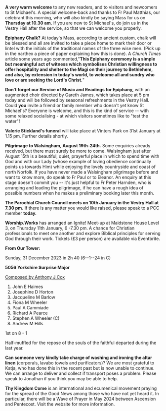 
**A very warm welcome** to any new readers, and to visitors and
newcomers to St Michael\'s. A special welcome-back and thanks to Fr Paul
Matthias, our celebrant this morning, who will also kindly be saying
Mass for us on **Thursday at 10.30 am.** If you are new to St
Michael\'s, do join us in the Vestry Hall after the service, so that we
can welcome you properly.

**Epiphany Chalk?** At today\'s Mass, according to ancient custom, chalk
will be blessed and all are invited to take a piece home to mark their
door or lintel with the initials of the traditional names of the three
wise men. (Pick up in the narthex a piece of paper explaining how this
is done). A *Church Times* article some years ago commented,"**This
Epiphany ceremony is a simple but meaningful act of witness which
symbolises Christian willingness to offer hospitality and shelter to the
Magi on their journey to Bethlehem, and also, by extension in today's
world, to welcome all and sundry who love or are seeking the Lord's
Christ.**"

**Don\'t forget our Service of Music and Readings for Epiphany,** with
an augmented choir directed by Gareth James, which takes place at 5 pm
today and will be followed by seasonal refreshments in the Vestry Hall.
Could **you** invite a friend or family member who doesn\'t yet know St
Michael\'s? Everyone is welcome, and this is the kind of service -- with
some relaxed socialising - at which visitors sometimes like to "test the
water"!

**Valerie Stickland\'s funeral** will take place at Vinters Park on
31st January at 1.15 pm. Further details shortly.

**Pilgrimage to Walsingham, August 19th-24th.** Some enquiries
already received, but there must surely be more to come. Walsingham just
after August 15th is a beautiful, quiet, prayerful place in which to
spend time with God and with our Lady (whose example of loving obedience
continually points us towards Him) while enjoying the lovely countryside
and coast of north Norfolk. If you have never made a Walsingham
pilgrimage before and want to know more, do speak to Fr Paul or to
Eleanor. An enquiry at this stage doesn\'t commit you -- it\'s just
helpful to Fr Peter Harnden, who is arranging and leading the
pilgrimage, if he can have a rough idea of possible numbers when he
makes a preliminary booking later this month.

**The Parochial Church Council meets on 10th January in the Vestry
Hall at 7.30 pm.** If there is any matter you would like raised, please
speak to a PCC member **today.**

**Worship.Works** has arranged an Ignite! Meet-up at Maidstone House
Level 3, on Thursday 11th January, 6 -7.30 pm. A chance for Christian
professionals to meet one another and explore Biblical principles for
serving God through their work. Tickets (£3 per person) are available
via Eventbrite.

**From Our Tower:**

Sunday, 31 December 2023 in 2h 40 (6--1--24 in C)

**5056 Yorkshire Surprise Major**

[Composed by Anthony J Cox](https://bb.ringingworld.co.uk/comp.php?id=2294989)

1. John E Haimes
2. Josephine D Horton
3. Jacqueline M Barlow
4. Fiona M Wheeler
5. Paul A Cammiade
6. Richard A Pearce
7. Stephen A Wheeler (C)
8. Andrew M Hills

1st on 8 - 1

Half-muffled for the repose of the souls of the faithful departed during
the last year.

**Can someone very kindly take charge of washing and ironing the altar
linen** (corporals, lavabo towels and purificators)? We are most
grateful to Katja, who has done this in the recent past but is now
unable to continue. We can arrange to deliver and collect if transport
poses a problem. Please speak to Jonathan if you think you may be able
to help.

**Thy Kingdom Come** is an international and ecumenical movement
praying for the spread of the Good News among those who have not yet
heard it. In particular, there will be a Wave of Prayer in May 2024
between Ascension and Pentecost. Visit the website for more
information.
